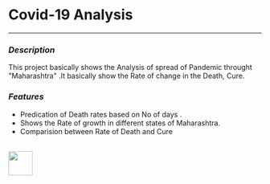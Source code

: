 # Covid-19 Analysis

***

### ***Description***

This project basically shows the Analysis of
spread of Pandemic throught "Maharashtra" .It basically show the 
Rate of change in the Death, Cure.

### ***Features***

* Predication of Death rates based on No of days .
* Shows the Rate of growth in different states of Maharashtra.
* Comparision between Rate of Death and Cure

<br>


<img src="Images/Comparison_States.png" width="48">